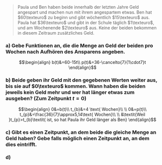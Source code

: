 >Paula und Ben haben beide innerhalb der letzten Jahre Geld angespart und machen nun mit ihrem angespartem etwas. Ben hat $60\texteuro$ zu beginn und gibt wöchentlich $15\texteuro$ aus. Paula hat $36\texteuro$ und gibt in der Schule täglich $1\texteuro$, und am Wochenende $2\texteuro$ aus. Keine der beiden bekommen in diesem Zeitraum zusätzliches Geld.

### a) Gebe Funktionen an, die die Menge an Geld der beiden pro Wochen nach Aufhören des Ansparens angeben.
$$\begin{align}
	b(t)&=60-15t\\
	p(t)&=36-\cancelto{7}{1\cdot7}t
\end{align}$$

### b) Beide geben ihr Geld mit den gegebenen Werten weiter aus, bis sie auf $0\texteuro$ kommen. Wann haben die beiden jeweils kein Geld mehr und wer hat länger etwas zum ausgeben? (Zum Zeitpunkt $t=0$)
$$\begin{align}
	0&=b(t)\\
	t_{b}&=4 \text{ Wochen}\\
	\\
	0&=p(t)\\
	t_{p}&=\frac{36}{7}\approx5,14\text{ Wochen}\\
	\\
	&\textit{Weil }t_{p}>t_{b}\textit{ ist, so hat Paula ihr Geld länger als Ben}
\end{align}$$

### c) Gibt es einen Zeitpunkt, an dem beide die gleiche Menge an Geld haben? Gebe falls möglich einen Zeitpunkt an, an dem dies eintrifft.

### d) 